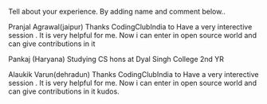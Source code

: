 Tell about your experience.
By adding name and comment below..


Pranjal Agrawal(jaipur)
Thanks CodingClubIndia to Have  a very interective session . It is very helpful for me.
Now i can enter in open source world and can give contributions in it


Pankaj (Haryana)
Studying CS hons at Dyal Singh College 2nd YR

Alaukik Varun(dehradun)
Thanks CodingClubIndia to Have  a very interective session . It is very helpful for me.
Now i can enter in open source world and can give contributions in it
kudos.
